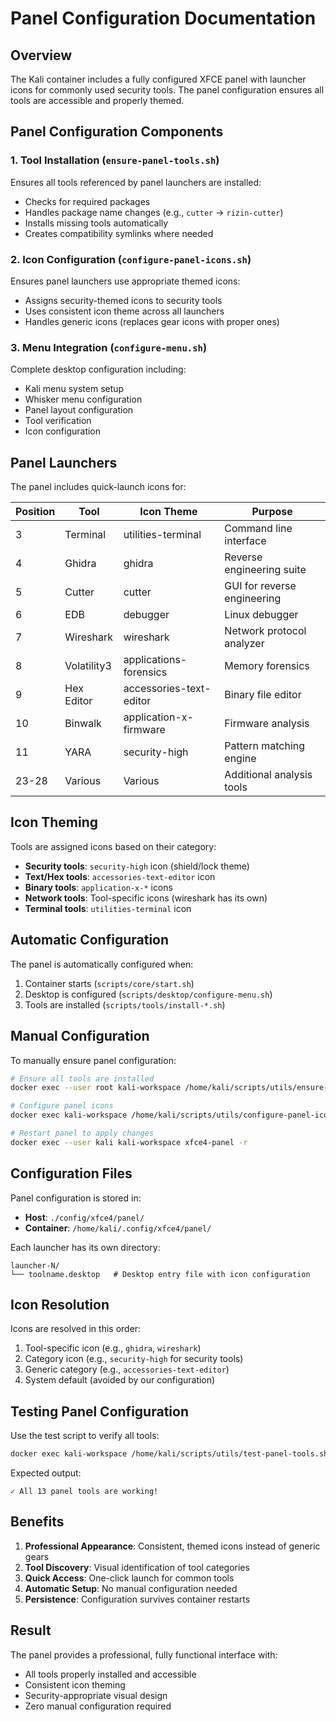 # Panel Configuration Documentation

## Overview
The Kali container includes a fully configured XFCE panel with launcher icons for commonly used security tools. The panel configuration ensures all tools are accessible and properly themed.

## Panel Configuration Components

### 1. Tool Installation (`ensure-panel-tools.sh`)
Ensures all tools referenced by panel launchers are installed:
- Checks for required packages
- Handles package name changes (e.g., `cutter` → `rizin-cutter`)
- Installs missing tools automatically
- Creates compatibility symlinks where needed

### 2. Icon Configuration (`configure-panel-icons.sh`)
Ensures panel launchers use appropriate themed icons:
- Assigns security-themed icons to security tools
- Uses consistent icon theme across all launchers
- Handles generic icons (replaces gear icons with proper ones)

### 3. Menu Integration (`configure-menu.sh`)
Complete desktop configuration including:
- Kali menu system setup
- Whisker menu configuration
- Panel layout configuration
- Tool verification
- Icon configuration

## Panel Launchers

The panel includes quick-launch icons for:

| Position | Tool | Icon Theme | Purpose |
|----------|------|------------|---------|
| 3 | Terminal | utilities-terminal | Command line interface |
| 4 | Ghidra | ghidra | Reverse engineering suite |
| 5 | Cutter | cutter | GUI for reverse engineering |
| 6 | EDB | debugger | Linux debugger |
| 7 | Wireshark | wireshark | Network protocol analyzer |
| 8 | Volatility3 | applications-forensics | Memory forensics |
| 9 | Hex Editor | accessories-text-editor | Binary file editor |
| 10 | Binwalk | application-x-firmware | Firmware analysis |
| 11 | YARA | security-high | Pattern matching engine |
| 23-28 | Various | Various | Additional analysis tools |

## Icon Theming

Tools are assigned icons based on their category:
- **Security tools**: `security-high` icon (shield/lock theme)
- **Text/Hex tools**: `accessories-text-editor` icon
- **Binary tools**: `application-x-*` icons
- **Network tools**: Tool-specific icons (wireshark has its own)
- **Terminal tools**: `utilities-terminal` icon

## Automatic Configuration

The panel is automatically configured when:
1. Container starts (`scripts/core/start.sh`)
2. Desktop is configured (`scripts/desktop/configure-menu.sh`)
3. Tools are installed (`scripts/tools/install-*.sh`)

## Manual Configuration

To manually ensure panel configuration:
```bash
# Ensure all tools are installed
docker exec --user root kali-workspace /home/kali/scripts/utils/ensure-panel-tools.sh

# Configure panel icons
docker exec kali-workspace /home/kali/scripts/utils/configure-panel-icons.sh

# Restart panel to apply changes
docker exec --user kali kali-workspace xfce4-panel -r
```

## Configuration Files

Panel configuration is stored in:
- **Host**: `./config/xfce4/panel/`
- **Container**: `/home/kali/.config/xfce4/panel/`

Each launcher has its own directory:
```
launcher-N/
└── toolname.desktop   # Desktop entry file with icon configuration
```

## Icon Resolution

Icons are resolved in this order:
1. Tool-specific icon (e.g., `ghidra`, `wireshark`)
2. Category icon (e.g., `security-high` for security tools)
3. Generic category (e.g., `accessories-text-editor`)
4. System default (avoided by our configuration)

## Testing Panel Configuration

Use the test script to verify all tools:
```bash
docker exec kali-workspace /home/kali/scripts/utils/test-panel-tools.sh
```

Expected output:
```
✓ All 13 panel tools are working!
```

## Benefits

1. **Professional Appearance**: Consistent, themed icons instead of generic gears
2. **Tool Discovery**: Visual identification of tool categories
3. **Quick Access**: One-click launch for common tools
4. **Automatic Setup**: No manual configuration needed
5. **Persistence**: Configuration survives container restarts

## Result

The panel provides a professional, fully functional interface with:
- All tools properly installed and accessible
- Consistent icon theming
- Security-appropriate visual design
- Zero manual configuration required
